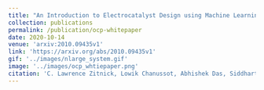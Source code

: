 ```yaml
---
title: "An Introduction to Electrocatalyst Design using Machine Learning for Renewable Energy Storage"
collection: publications
permalink: /publication/ocp-whitepaper
date: 2020-10-14
venue: 'arxiv:2010.09435v1'
link: 'https://arxiv.org/abs/2010.09435v1'
gif: '../images/nlarge_system.gif'
image: '../images/ocp_whtiepaper.png'
citation: 'C. Lawrence Zitnick, Lowik Chanussot, Abhishek Das, Siddharth Goyal, Javier Heras-Domingo, Caleb Ho, Weihua Hu, Thibaut Lavril, Aini Palizhati, Morgane Riviere, <b>Muhammed Shuaibi</b>, Anuroop Sriram, Kevin Tran, Brandon Wood, Junwoong Yoon, Devi Parikh, Zachary Ulissi: “An Introduction to Electrocatalyst Design using Machine Learning for Renewable Energy Storage”, 2020; arXiv:2010.09435.'
---
```

